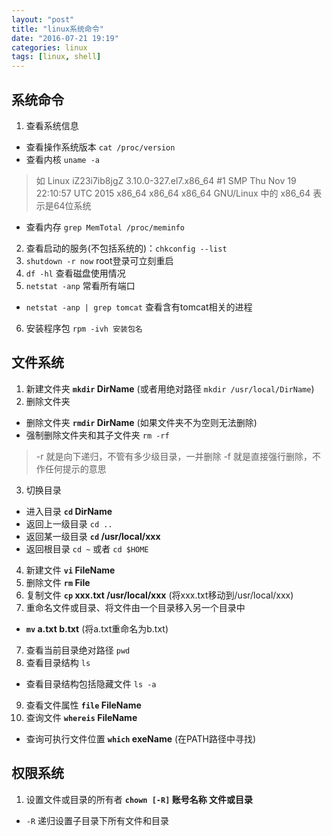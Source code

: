 ```yaml
---
layout: "post"
title: "linux系统命令"
date: "2016-07-21 19:19"
categories: linux
tags: [linux, shell]
---
```


## 系统命令
1. 查看系统信息
  - 查看操作系统版本 `cat /proc/version`
  - 查看内核 `uname -a`
  > 如 Linux iZ23i7ib8jgZ 3.10.0-327.el7.x86_64 \#1 SMP Thu Nov 19 22:10:57 UTC 2015 x86_64 x86_64 x86_64 GNU/Linux 中的 x86_64 表示是64位系统

  - 查看内存 `grep MemTotal /proc/meminfo`

2. 查看启动的服务(不包括系统的)：`chkconfig --list`
3. `shutdown -r now` root登录可立刻重启
4. `df -hl` 查看磁盘使用情况
5. `netstat -anp` 常看所有端口
  - `netstat -anp | grep tomcat` 查看含有tomcat相关的进程
6. 安装程序包 `rpm -ivh 安装包名`

## 文件系统
1. 新建文件夹 **`mkdir` DirName** (或者用绝对路径 `mkdir /usr/local/DirName`)
2. 删除文件夹
  - 删除文件夹 **`rmdir` DirName** (如果文件夹不为空则无法删除)
  - 强制删除文件夹和其子文件夹 `rm -rf`
  > -r 就是向下递归，不管有多少级目录，一并删除
  > -f 就是直接强行删除，不作任何提示的意思

3. 切换目录
  - 进入目录 **`cd` DirName**
  - 返回上一级目录 `cd ..`
  - 返回某一级目录 **`cd` /usr/local/xxx**
  - 返回根目录 `cd ~` 或者 `cd $HOME`
4. 新建文件 **`vi` FileName**
4. 删除文件 **`rm` File**
5. 复制文件 **`cp` xxx.txt /usr/local/xxx** (将xxx.txt移动到/usr/local/xxx)
6. 重命名文件或目录、将文件由一个目录移入另一个目录中
  - **`mv` a.txt b.txt** (将a.txt重命名为b.txt)
7. 查看当前目录绝对路径 `pwd`
8. 查看目录结构 `ls`
  - 查看目录结构包括隐藏文件 `ls -a`
9. 查看文件属性 **`file` FileName**
10. 查询文件 **`whereis` FileName**
  - 查询可执行文件位置 **`which` exeName** (在PATH路径中寻找)


## 权限系统
1. 设置文件或目录的所有者 **`chown [-R]` 账号名称 文件或目录**
  - `-R` 递归设置子目录下所有文件和目录
